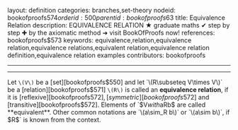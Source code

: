 layout: definition
categories: branches,set-theory
nodeid: bookofproofs$574
orderid: 500
parentid: bookofproofs$63
title: Equivalence Relation
description: EQUIVALENCE RELATION ★ graduate maths ✔ step by step ✚ by the axiomatic method ➜ visit BookOfProofs now!
references: bookofproofs$573
keywords: equivalence,relation,equivalence relation,equivalence relations,equivalent relation,equivalence relation definition,equivalence relation examples
contributors: bookofproofs

---


---

Let `\(V\)` be a [set][bookofproofs$550] and let `\(R\subseteq V\times V\)` be a [relation][bookofproofs$571] `\(R\)` is called an **equivalence relation**, if it is [reflexive][bookofproofs$572], [symmetric][bookofproofs$572] and [transitive][bookofproofs$572]. Elements of `$V$` with `$aRb$` are called **equivalent**. Other common notations are `\(a\sim_R b\)` or `\(a\sim b\)`, if `$R$` is known from the context.
